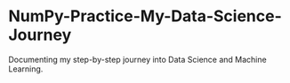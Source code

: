 # NumPy-Practice-My-Data-Science-Journey
Documenting my step-by-step journey into Data Science and Machine Learning.
